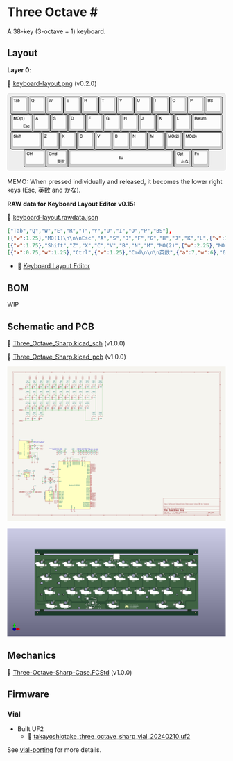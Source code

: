# Three Octave \#

A 38-key (3-octave + 1) keyboard.

## Layout

**Layer 0**:

📄 [keyboard-layout.png](layout/keyboard-layout.png) (v0.2.0)

![keyboard layout](layout/keyboard-layout.png)

MEMO: When pressed individually and released, it becomes the lower right keys (Esc, 英数 and かな).

**RAW data for Keyboard Layout Editor v0.15:**

📄 [keyboard-layout.rawdata.json](layout/keyboard-layout.rawdata.json)

```json
["Tab","Q","W","E","R","T","Y","U","I","O","P","BS"],
[{"w":1.25},"MO(1)\n\n\nEsc","A","S","D","F","G","H","J","K","L",{"w":1.75},"Return"],
[{"w":1.75},"Shift","Z","X","C","V","B","N","M","MO(2)",{"w":2.25},"MO(3)"],
[{"x":0.75,"w":1.25},"Ctrl",{"w":1.25},"Cmd\n\n\n英数",{"a":7,"w":6},"6u",{"a":4},"Opt\n\n\nかな","Fn"]
```

- 🔗 [Keyboard Layout Editor](http://www.keyboard-layout-editor.com/)

## BOM

WIP

## Schematic and PCB

📄 [Three_Octave_Sharp.kicad_sch](electronics/Three_Octave_Sharp/Three_Octave_Sharp.kicad_sch) (v1.0.0)

📄 [Three_Octave_Sharp.kicad_pcb](electronics/Three_Octave_Sharp/Three_Octave_Sharp.kicad_pcb) (v1.0.0)

![schematic svg](assets/schematic.svg)

![pcb png](assets/pcb.png)

## Mechanics

📄 [Three-Octave-Sharp-Case.FCStd](mechanics/Three-Octave-Sharp-Case.FCStd) (v1.0.0)

## Firmware

### Vial

- Built UF2
    - 📄 [takayoshiotake_three_octave_sharp_vial_20240210.uf2](vial-bin/takayoshiotake_three_octave_sharp_vial_20240210.uf2)

See [vial-porting](vial-porting) for more details.
